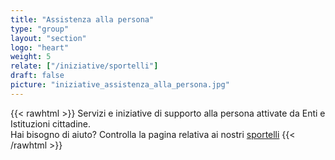 ```yaml
---
title: "Assistenza alla persona"
type: "group"
layout: "section"
logo: "heart"
weight: 5
relate: ["/iniziative/sportelli"]
draft: false
picture: "iniziative_assistenza_alla_persona.jpg"
---
```


{{< rawhtml >}}
Servizi e iniziative di supporto alla persona attivate da Enti e Istituzioni cittadine.<br />
Hai bisogno di aiuto? Controlla la pagina relativa ai nostri <a href="/iniziative/sportelli/" target="_blank">sportelli</a>
{{< /rawhtml >}}
